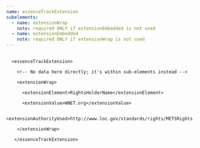 ```yaml
---
name: essenceTrackExtension
subelements:
  - name: extensionWrap
    note: required ONLY if extensionEmbedded is not used
  - name: extensionEmbedded
    note: required ONLY if extensionWrap is not used
---
```

<pre>
  <code>
  &lt;essenceTrackExtension&gt;<br>
    &lt;!-- No data here directly; it's within sub-elements instead --&gt;<br>
    &lt;extensionWrap&gt;<br>
      &lt;extensionElement&gt;RightsHolderName&lt;/extensionElement&gt;<br>
      &lt;extensionValue&gt;WNET.org&lt;/extensionValue&gt;<br>
      &lt;extensionAuthorityUsed&gt;http://www.loc.gov/standards/rights/METSRights.xsd&lt;/extensionAuthorityUsed&gt;<br>
    &lt;/extensionWrap&gt;<br>
   &lt;/essenceTrackExtension&gt;<br>
  </code>
</pre>
